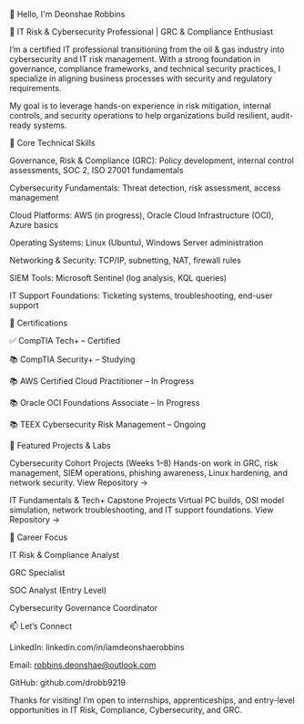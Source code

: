 👋 Hello, I'm Deonshae Robbins


🚀 IT Risk & Cybersecurity Professional | GRC & Compliance Enthusiast


I’m a certified IT professional transitioning from the oil & gas industry into cybersecurity and IT risk management. With a strong foundation in governance, compliance frameworks, and technical security practices, I specialize in aligning business processes with security and regulatory requirements.


My goal is to leverage hands-on experience in risk mitigation, internal controls, and security operations to help organizations build resilient, audit-ready systems.


🧠 Core Technical Skills


Governance, Risk & Compliance (GRC): Policy development, internal control assessments, SOC 2, ISO 27001 fundamentals

Cybersecurity Fundamentals: Threat detection, risk assessment, access management

Cloud Platforms: AWS (in progress), Oracle Cloud Infrastructure (OCI), Azure basics

Operating Systems: Linux (Ubuntu), Windows Server administration

Networking & Security: TCP/IP, subnetting, NAT, firewall rules

SIEM Tools: Microsoft Sentinel (log analysis, KQL queries)

IT Support Foundations: Ticketing systems, troubleshooting, end-user support


📜 Certifications


✅ CompTIA Tech+ – Certified

📚 CompTIA Security+ – Studying

📚 AWS Certified Cloud Practitioner – In Progress

📚 Oracle OCI Foundations Associate – In Progress

📚 TEEX Cybersecurity Risk Management – Ongoing


💼 Featured Projects & Labs


Cybersecurity Cohort Projects (Weeks 1–8)
Hands-on work in GRC, risk management, SIEM operations, phishing awareness, Linux hardening, and network security.
View Repository →

IT Fundamentals & Tech+ Capstone Projects
Virtual PC builds, OSI model simulation, network troubleshooting, and IT support foundations.
View Repository →


🎯 Career Focus


IT Risk & Compliance Analyst

GRC Specialist

SOC Analyst (Entry Level)

Cybersecurity Governance Coordinator


📫 Let’s Connect


LinkedIn: linkedin.com/in/iamdeonshaerobbins

Email: robbins.deonshae@outlook.com

GitHub: github.com/drobb9219


Thanks for visiting! I’m open to internships, apprenticeships, and entry-level opportunities in IT Risk, Compliance, Cybersecurity, and GRC.
